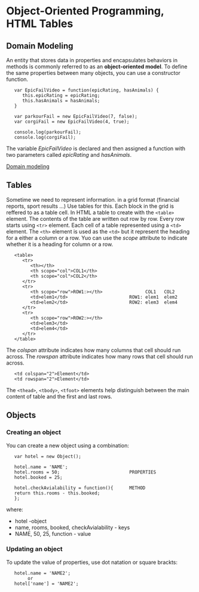 # Object-Oriented Programming, HTML Tables

## Domain Modeling

An entity that stores data in properties and encapsulates behaviors in methods is commonly referred to as an **object-oriented model**.
To define the same properties between many objects, you can use a constructor function.
```
   var EpicFailVideo = function(epicRating, hasAnimals) {
      this.epicRating = epicRating;
      this.hasAnimals = hasAnimals;
   }

   var parkourFail = new EpicFailVideo(7, false);
   var corgiFail = new EpicFailVideo(4, true);

   console.log(parkourFail);
   console.log(corgiFail);
```
The variable _EpicFailVideo_ is declared and then assigned a function with two parameters called _epicRating_ and _hasAnimals_.

[Domain modeling](https://github.com/codefellows/domain_modeling#domain-modeling)

## Tables

Sometime we need to represent information. in a grid format (financial reports, sport results ...)
Use tables for this. Each block in the grid is reffered to as a table cell.
In HTML a table to create with the ```<table>``` element.
The contents of the table are written out row by row.
Every row starts using ```<tr>``` element.
Each cell of a table represented using a ```<td>``` element. 
The ```<th>``` element is used as the ```<td>``` but it represent the heading for a either a column or a row. Yuo can use the _scope_ attribute to indicate whether it is a heading for column or a row.
```
   <table>
      <tr>
         <th></th>
         <th scope="col">COL1</th>
         <th scope="col">COL2</th>                   
      </tr> 
      <tr>
         <th scope="row">ROW1:></th>                COL1   COL2
         <td>elem1</td>                       ROW1: elem1  elem2
         <td>elem2</td>                       ROW2: elem3  elem4
      </tr>                                        
      <tr>                                    
         <th scope="row">ROW2:></th>          
         <td>elem3</td>
         <td>elem4</td>
      </tr>
   </table>
```
The _colspan_ attribute indicates how many columns that cell should run across.
The _rowspan_ attribute indicates how many rows that cell should run across.
```
   <td colspan="2">Element</td>
   <td rowspan="2">Element</td>
```
The ```<thead>```, ```<tbody>```, ```<tfoot>``` elements help distinguish between the main content of table and the first and last rows.

## Objects

### Creating an object

You can create a new object using a combination:
```
   var hotel = new Object();
   
   hotel.name = 'NAME';
   hotel.rooms = 50;                          PROPERTIES
   hotel.booked = 25;
   
   hotel.checkAvialability = function(){      METHOD
   return this.rooms - this.booked;
   };
```
where:
- hotel -object
- name, rooms, booked, checkAvialability - keys
- NAME, 50, 25, function - value

### Updating an object

To update the value of properties, use dot natation or square brackts:
```
   hotel.name = 'NAME2';
        or
   hotel['name'] = 'NAME2';
   
